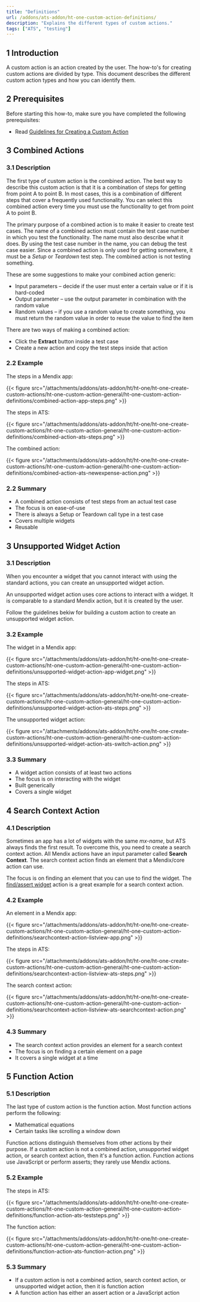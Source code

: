 ```yaml
---
title: "Definitions"
url: /addons/ats-addon/ht-one-custom-action-definitions/
description: "Explains the different types of custom actions."
tags: ["ATS", "testing"]
---
```


## 1 Introduction

A custom action is an action created by the user. The how-to's for creating custom actions are divided by type. This document describes the different custom action types and how you can identify them.

## 2 Prerequisites

Before starting this how-to, make sure you have completed the following prerequisites:

* Read [Guidelines for Creating a Custom Action](/addons/ats-addon/ht-one-guidelines-custom-action/)

## 3 Combined Actions

### 3.1 Description

The first type of custom action is the combined action. The best way to describe this custom action is that it is a combination of steps for getting from point A to point B. In most cases, this is a combination of different steps that cover a frequently used functionality. You can select this combined action every time you must use the functionality to get from point A to point B.

The primary purpose of a combined action is to make it easier to create test cases. The name of a combined action must contain the test case number in which you test the functionality. The name must also describe what it does. By using the test case number in the name, you can debug the test case easier. Since a combined action is only used for getting somewhere, it must be a *Setup* or *Teardown* test step. The combined action is not testing something.

These are some suggestions to make your combined action generic:

* Input parameters – decide if the user must enter a certain value or if it is hard-coded
* Output parameter – use the output parameter in combination with the random value
* Random values – if you use a random value to create something, you must return the random value in order to reuse the value to find the item

There are two ways of making a combined action:

* Click the **Extract** button inside a test case
* Create a new action and copy the test steps inside that action

### 2.2 Example

The steps in a Mendix app:

{{< figure src="/attachments/addons/ats-addon/ht/ht-one/ht-one-create-custom-actions/ht-one-custom-action-general/ht-one-custom-action-definitions/combined-action-app-steps.png" >}}

The steps in ATS:

{{< figure src="/attachments/addons/ats-addon/ht/ht-one/ht-one-create-custom-actions/ht-one-custom-action-general/ht-one-custom-action-definitions/combined-action-ats-steps.png" >}}

The combined action:

{{< figure src="/attachments/addons/ats-addon/ht/ht-one/ht-one-create-custom-actions/ht-one-custom-action-general/ht-one-custom-action-definitions/combined-action-ats-newexpense-action.png" >}}

### 2.2 Summary

* A combined action consists of test steps from an actual test case
* The focus is on ease-of-use
* There is always a Setup or Teardown call type in a test case
* Covers multiple widgets
* Reusable

## 3 Unsupported Widget Action

### 3.1 Description

When you encounter a widget that you cannot interact with using the standard actions, you can create an unsupported widget action.  

An unsupported widget action uses core actions to interact with a widget. It is comparable to a standard Mendix action, but it is created by the user.

Follow the guidelines bekiw for building a custom action to create an unsupported widget action.

### 3.2 Example

The widget in a Mendix app:

{{< figure src="/attachments/addons/ats-addon/ht/ht-one/ht-one-create-custom-actions/ht-one-custom-action-general/ht-one-custom-action-definitions/unsupported-widget-action-app-widget.png" >}}

The steps in ATS:

{{< figure src="/attachments/addons/ats-addon/ht/ht-one/ht-one-create-custom-actions/ht-one-custom-action-general/ht-one-custom-action-definitions/unsupported-widget-action-ats-steps.png" >}}

The unsupported widget action:

{{< figure src="/attachments/addons/ats-addon/ht/ht-one/ht-one-create-custom-actions/ht-one-custom-action-general/ht-one-custom-action-definitions/unsupported-widget-action-ats-switch-action.png" >}}

### 3.3 Summary

* A widget action consists of at least two actions
* The focus is on interacting with the widget
* Built generically
* Covers a single widget

## 4 Search Context Action

### 4.1 Description

Sometimes an app has a lot of widgets with the same *mx-name*, but ATS always finds the first result. To overcome this, you need to create a search context action. All Mendix actions have an input parameter called **Search Context**. The search context action finds an element that a Mendix/core action can use.

The focus is on finding an element that you can use to find the widget. The [find/assert widget](/addons/ats-addon/rg-one-findassert-widget/) action is a great example for a search context action.

### 4.2 Example

An element in a Mendix app:

{{< figure src="/attachments/addons/ats-addon/ht/ht-one/ht-one-create-custom-actions/ht-one-custom-action-general/ht-one-custom-action-definitions/searchcontext-action-listview-app.png" >}}

The steps in ATS:

{{< figure src="/attachments/addons/ats-addon/ht/ht-one/ht-one-create-custom-actions/ht-one-custom-action-general/ht-one-custom-action-definitions/searchcontext-action-listview-ats-steps.png" >}}

The search context action:

{{< figure src="/attachments/addons/ats-addon/ht/ht-one/ht-one-create-custom-actions/ht-one-custom-action-general/ht-one-custom-action-definitions/searchcontext-action-listview-ats-searchcontext-action.png" >}}

### 4.3 Summary

* The search context action provides an element for a search context
* The focus is on finding a certain element on a page
* It covers a single widget at a time

## 5 Function Action

### 5.1 Description

The last type of custom action is the function action. Most function actions perform the following:

* Mathematical equations
* Certain tasks like scrolling a window down

Function actions distinguish themselves from other actions by their purpose. If a custom action is not a combined action, unsupported widget action, or search context action, then it's a function action. Function actions use JavaScript or perform asserts; they rarely use Mendix actions.

### 5.2 Example

The steps in ATS:

{{< figure src="/attachments/addons/ats-addon/ht/ht-one/ht-one-create-custom-actions/ht-one-custom-action-general/ht-one-custom-action-definitions/function-action-ats-teststeps.png" >}}

The function action:

{{< figure src="/attachments/addons/ats-addon/ht/ht-one/ht-one-create-custom-actions/ht-one-custom-action-general/ht-one-custom-action-definitions/function-action-ats-function-action.png" >}}

### 5.3 Summary

* If a custom action is not a combined action, search context action, or unsupported widget action, then it is function action
* A function action has either an assert action or a JavaScript action

